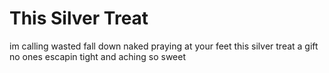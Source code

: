 # This Silver Treat

im calling wasted
fall down naked
praying at your feet
this silver treat
a gift
no ones escapin
tight and aching
so sweet

